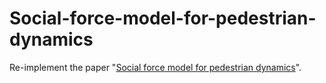 # Social-force-model-for-pedestrian-dynamics

Re-implement the paper "[Social force model for pedestrian dynamics]".

  [Social force model for pedestrian dynamics]: <https://journals.aps.org/pre/abstract/10.1103/PhysRevE.51.4282>
